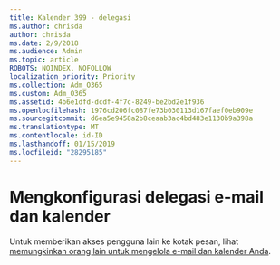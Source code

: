 ```yaml
---
title: Kalender 399 - delegasi
ms.author: chrisda
author: chrisda
ms.date: 2/9/2018
ms.audience: Admin
ms.topic: article
ROBOTS: NOINDEX, NOFOLLOW
localization_priority: Priority
ms.collection: Adm_O365
ms.custom: Adm_O365
ms.assetid: 4b6e1dfd-dcdf-4f7c-8249-be2bd2e1f936
ms.openlocfilehash: 1976cd206fc087fe73b030113d167faef0eb909e
ms.sourcegitcommit: d6ea5e9458a2b8ceaab3ac4bd483e1130b9a398a
ms.translationtype: MT
ms.contentlocale: id-ID
ms.lasthandoff: 01/15/2019
ms.locfileid: "28295185"
---
```

# <a name="configure-mail-and-calendar-delegates"></a>Mengkonfigurasi delegasi e-mail dan kalender

Untuk memberikan akses pengguna lain ke kotak pesan, lihat [memungkinkan orang lain untuk mengelola e-mail dan kalender Anda](https://support.office.com/article/9684b670-7588-4eea-8717-9e5799047540.aspx).
  

